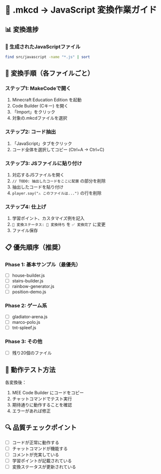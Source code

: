 # 🚀 .mkcd → JavaScript 変換作業ガイド

## 📊 変換進捗

### 📁 生成されたJavaScriptファイル
```bash
find src/javascript -name "*.js" | sort
```

## 🔧 変換手順（各ファイルごと）

### ステップ1: MakeCodeで開く
1. Minecraft Education Edition を起動
2. Code Builder (Cキー) を開く
3. 「Import」をクリック
4. 対象の.mkcdファイルを選択

### ステップ2: コード抽出
1. 「JavaScript」タブをクリック
2. コード全体を選択してコピー (Ctrl+A → Ctrl+C)

### ステップ3: JSファイルに貼り付け
1. 対応するJSファイルを開く
2. `// TODO: 抽出したコードをここに配置` の部分を削除
3. 抽出したコードを貼り付け
4. `player.say("⚠️ このファイルは...")` の行を削除

### ステップ4: 仕上げ
1. 学習ポイント、カスタマイズ例を記入
2. `🎯 変換ステータス: 🔄 変換待ち` を `✅ 変換完了` に変更
3. ファイル保存

## 📋 優先順序（推奨）

### Phase 1: 基本サンプル（最優先）
- [ ] house-builder.js
- [ ] stairs-builder.js
- [ ] rainbow-generator.js
- [ ] position-demo.js

### Phase 2: ゲーム系
- [ ] gladiator-arena.js
- [ ] marco-polo.js
- [ ] tnt-spleef.js

### Phase 3: その他
- [ ] 残り20個のファイル

## 🧪 動作テスト方法

各変換後：
1. MEE Code Builder にコードをコピー
2. チャットコマンドでテスト実行
3. 期待通りに動作することを確認
4. エラーがあれば修正

## 🔍 品質チェックポイント

- [ ] コードが正常に動作する
- [ ] チャットコマンドが機能する
- [ ] コメントが充実している
- [ ] 学習ポイントが記載されている
- [ ] 変換ステータスが更新されている
